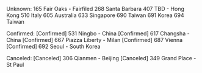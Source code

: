 Unknown:
165 Fair Oaks - Fairfiled
268 Santa Barbara
407 TBD - Hong Kong
510 Italy
605 Australia
633 Singapore
690 Taiwan
691 Korea
694 Taiwan

Confirmed:
[Confirmed] 531 Ningbo - China
[Confirmed] 617 Changsha - China
[Confirmed] 667 Piazza Liberty - Milan
[Confirmed] 687 Vienna
[Confirmed] 692 Seoul - South Korea

Canceled:
[Canceled] 306 Qianmen - Beijing
[Canceled] 349 Grand Place - St Paul
